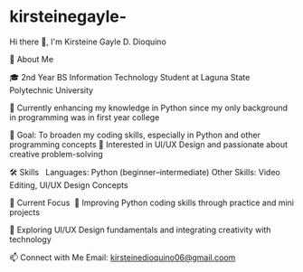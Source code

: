 # kirsteinegayle-
  Hi there 👋, I'm Kirsteine Gayle D. Dioquino  

🧾 About Me 


🎓 2nd Year BS Information Technology Student at Laguna State Polytechnic University


🌱 Currently enhancing my knowledge in Python since my only background in programming was in first year college


🎯 Goal: To broaden my coding skills, especially in Python and other programming concepts 🎨 Interested in UI/UX Design and passionate about creative problem-solving 


🛠 Skills 
 Languages: Python (beginner–intermediate)
Other Skills: Video Editing, UI/UX Design Concepts 


📌 Current Focus 
📖 Improving Python coding skills through practice and mini projects 


🎨 Exploring UI/UX Design fundamentals and integrating creativity with technology


📫 Connect with Me Email: kirsteinedioquino06@gmail.coom
